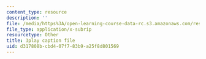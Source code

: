 ```yaml
---
content_type: resource
description: ''
file: /media/https%3A/open-learning-course-data-rc.s3.amazonaws.com/res-15-003-shaping-the-future-of-work-15-662x-spring-2016/d317808bcbd407f783b9a25f8d801569_RKjvoLeojfk.srt
file_type: application/x-subrip
resourcetype: Other
title: 3play caption file
uid: d317808b-cbd4-07f7-83b9-a25f8d801569
---
```

